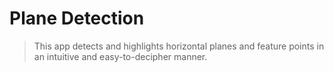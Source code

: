 # Plane Detection
> This app detects and highlights horizontal planes and feature points
> in an intuitive and easy-to-decipher manner.

